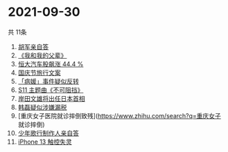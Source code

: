 # 2021-09-30
  共 11条

  <!-- BEGIN -->
  <!-- 最后更新时间:Thu Sep 30 2021 16:15:23 GMT+0000 (Coordinated Universal Time) -->
  1. [胡军亲自答](https://www.zhihu.com/search?q=长津湖)
1. [《我和我的父辈》](https://www.zhihu.com/search?q=我和我的父辈)
1. [恒大汽车股飙涨 44.4 %](https://www.zhihu.com/search?q=恒大)
1. [国庆节旅行文案](https://www.zhihu.com/search?q=国庆节旅行文案)
1. [「病媛」事件疑似反转](https://www.zhihu.com/search?q=病媛)
1. [S11 主题曲《不可阻挡》](https://www.zhihu.com/search?q=s11主题曲)
1. [岸田文雄将出任日本首相](https://www.zhihu.com/search?q=岸田文雄)
1. [韩磊疑似涉嫌漏税](https://www.zhihu.com/search?q=韩磊)
1. [重庆女子医院就诊摔倒致残](https://www.zhihu.com/search?q=重庆女子 就诊摔倒)
1. [少年歌行制作人亲自答](https://www.zhihu.com/search?q=少年歌行)
1. [iPhone 13 触控失灵](https://www.zhihu.com/search?q=iPhone13)
  <!-- END -->
  